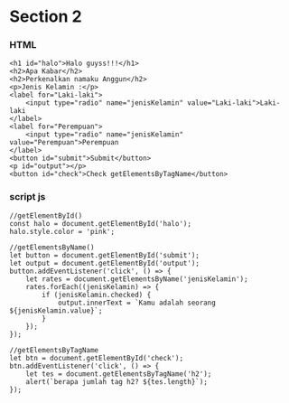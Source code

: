 # Section 2

### HTML
    <h1 id="halo">Halo guyss!!!</h1>
    <h2>Apa Kabar</h2>
    <h2>Perkenalkan namaku Anggun</h2>
    <p>Jenis Kelamin :</p>
    <label for="Laki-laki">
        <input type="radio" name="jenisKelamin" value="Laki-laki">Laki-laki
    </label>
    <label for="Perempuan">
        <input type="radio" name="jenisKelamin" value="Perempuan">Perempuan
    </label>
    <button id="submit">Submit</button>
    <p id="output"></p>
    <button id="check">Check getElementsByTagName</button>

### script js
    //getElementById()
    const halo = document.getElementById('halo');
    halo.style.color = 'pink';

    //getElementsByName()
    let button = document.getElementById('submit');
    let output = document.getElementById('output');
    button.addEventListener('click', () => {
        let rates = document.getElementsByName('jenisKelamin');
        rates.forEach((jenisKelamin) => {
            if (jenisKelamin.checked) {
                output.innerText = `Kamu adalah seorang ${jenisKelamin.value}`;
            }
        });
    });

    //getElementsByTagName
    let btn = document.getElementById('check');
    btn.addEventListener('click', () => {
        let tes = document.getElementsByTagName('h2');
        alert(`berapa jumlah tag h2? ${tes.length}`);
    });